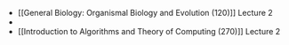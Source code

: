 - [[General Biology: Organismal Biology and Evolution (120)]] Lecture 2
-
- [[Introduction to Algorithms and Theory of Computing (270)]] Lecture 2